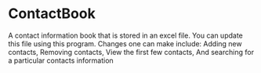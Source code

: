 # ContactBook
A contact information book that is stored in an excel file.
You can update this file using this program.
Changes one can make include:
  Adding new contacts,
  Removing contacts,
  View the first few contacts, 
  And searching for a particular contacts information 
